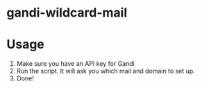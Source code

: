 # gandi-wildcard-mail

# Usage

1. Make sure you have an API key for Gandi
1. Run the script. It will ask you which mail and domain to set up.
1. Done!

